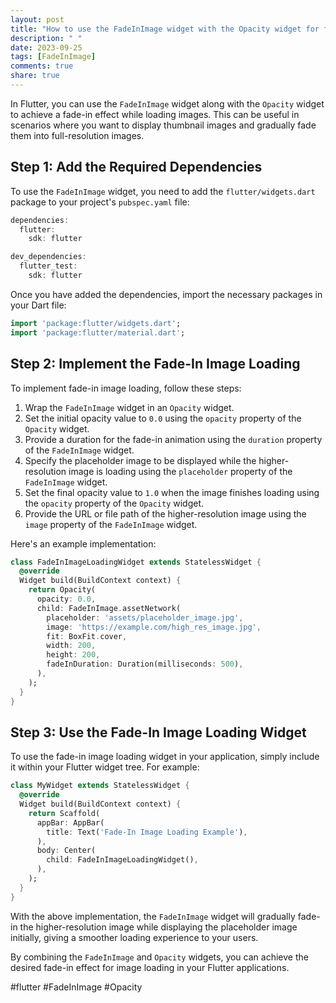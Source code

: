 ```yaml
---
layout: post
title: "How to use the FadeInImage widget with the Opacity widget for fade-in image loading"
description: " "
date: 2023-09-25
tags: [FadeInImage]
comments: true
share: true
---
```


In Flutter, you can use the `FadeInImage` widget along with the `Opacity` widget to achieve a fade-in effect while loading images. This can be useful in scenarios where you want to display thumbnail images and gradually fade them into full-resolution images.

## Step 1: Add the Required Dependencies

To use the `FadeInImage` widget, you need to add the `flutter/widgets.dart` package to your project's `pubspec.yaml` file:

```dart
dependencies:
  flutter:
    sdk: flutter

dev_dependencies:
  flutter_test:
    sdk: flutter
```

Once you have added the dependencies, import the necessary packages in your Dart file:

```dart
import 'package:flutter/widgets.dart';
import 'package:flutter/material.dart';
```

## Step 2: Implement the Fade-In Image Loading

To implement fade-in image loading, follow these steps:

1. Wrap the `FadeInImage` widget in an `Opacity` widget.
2. Set the initial opacity value to `0.0` using the `opacity` property of the `Opacity` widget.
3. Provide a duration for the fade-in animation using the `duration` property of the `FadeInImage` widget.
4. Specify the placeholder image to be displayed while the higher-resolution image is loading using the `placeholder` property of the `FadeInImage` widget.
5. Set the final opacity value to `1.0` when the image finishes loading using the `opacity` property of the `Opacity` widget.
6. Provide the URL or file path of the higher-resolution image using the `image` property of the `FadeInImage` widget.

Here's an example implementation:

```dart
class FadeInImageLoadingWidget extends StatelessWidget {
  @override
  Widget build(BuildContext context) {
    return Opacity(
      opacity: 0.0,
      child: FadeInImage.assetNetwork(
        placeholder: 'assets/placeholder_image.jpg',
        image: 'https://example.com/high_res_image.jpg',
        fit: BoxFit.cover,
        width: 200,
        height: 200,
        fadeInDuration: Duration(milliseconds: 500),
      ),
    );
  }
}
```
## Step 3: Use the Fade-In Image Loading Widget

To use the fade-in image loading widget in your application, simply include it within your Flutter widget tree. For example:

```dart
class MyWidget extends StatelessWidget {
  @override
  Widget build(BuildContext context) {
    return Scaffold(
      appBar: AppBar(
        title: Text('Fade-In Image Loading Example'),
      ),
      body: Center(
        child: FadeInImageLoadingWidget(),
      ),
    );
  }
}
```

With the above implementation, the `FadeInImage` widget will gradually fade-in the higher-resolution image while displaying the placeholder image initially, giving a smoother loading experience to your users.

By combining the `FadeInImage` and `Opacity` widgets, you can achieve the desired fade-in effect for image loading in your Flutter applications.

#flutter #FadeInImage #Opacity